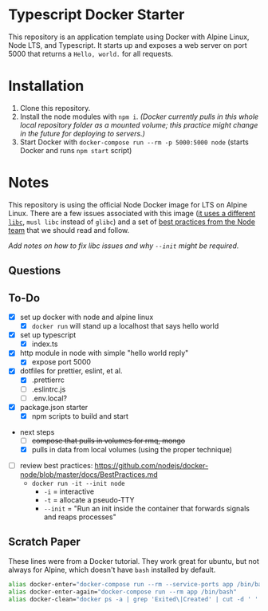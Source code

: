 # Typescript Docker Starter

This repository is an application template using Docker with Alpine Linux, Node LTS, and Typescript. It starts up and exposes a web server on port 5000 that returns a `Hello, world.` for all requests. 

# Installation

1. Clone this repository.
2. Install the node modules with `npm i`.  *(Docker currently pulls in this whole local repository folder as a mounted volume; this practice might change in the future for deploying to servers.)*
3. Start Docker with `docker-compose run --rm -p 5000:5000 node` (starts Docker and runs `npm start` script)

# Notes

This repository is using the official Node Docker image for LTS on Alpine Linux. There are a few issues associated with this image ([it uses a different `libc`](https://github.com/nodejs/docker-node#nodealpine), `musl libc` instead of `glibc`) and a set of [best practices from the Node team](https://github.com/nodejs/docker-node/blob/master/docs/BestPractices.md) that we should read and follow.

*Add notes on how to fix libc issues and why `--init` might be required.*

## Questions



## To-Do

- [x] set up docker with node and alpine linux
     - [x] `docker run` will stand up a localhost that says hello world
- [x] set up typescript
     - [x] index.ts
- [x] http module in node with simple "hello world reply"
     - [x] expose port 5000
- [x] dotfiles for prettier, eslint, et al.
     - [x] .prettierrc
     - [ ] .eslintrc.js
     - [ ] .env.local?
- [x] package.json starter
     - [x] npm scripts to build and start
- next steps
     - [ ] ~~compose that pulls in volumes for rmq, mongo~~
     - [x] pulls in data from local volumes (using the proper technique)
- [ ] review best practices: <https://github.com/nodejs/docker-node/blob/master/docs/BestPractices.md>
     - `docker run -it --init node` 
          - `-i` = interactive
          - `-t` = allocate a pseudo-TTY
          - `--init` = "Run an init inside the container that forwards signals and reaps processes"

## Scratch Paper

These lines were from a Docker tutorial. They work great for ubuntu, but not always for Alpine, which doesn't have `bash` installed by default.

```bash
alias docker-enter="docker-compose run --rm --service-ports app /bin/bash"
alias docker-enter-again="docker-compose run --rm app /bin/bash"
alias docker-clean="docker ps -a | grep 'Exited\|Created' | cut -d ' ' -f 1 | xargs docker rm"
```